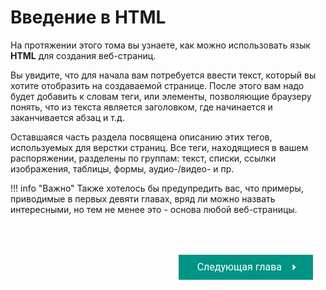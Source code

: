 # Введение в HTML

На протяжении этого тома вы узнаете, как можно использовать язык **HTML** для создания веб-страниц.

Вы увидите, что для начала вам потребуется ввести текст, который вы хотите отобразить на создаваемой странице.
После этого вам надо будет добавить к словам теги, или элементы, позволяющие браузеру понять, что из текста является заголовком, где начинается и заканчивается абзац и т.д.

Оставшаяся часть раздела посвящена описанию этих тегов, используемых для верстки страниц. Все теги, находящиеся в вашем распоряжении, разделены по группам: текст, списки, ссылки изображения, таблицы, формы, аудио-/видео- и пр. 

!!! info "Важно"
    Также хотелось бы предупредить вас, что примеры, приводимые в первых девяти главах, вряд ли можно назвать интересными, но тем не менее это - основа любой веб-страницы.

<!-- !!! info "Важно"
    Также хотелось бы предупредить вас, что примеры, приводимые в первых девяти главах, вряд ли можно назвать интересными, но тем не менее это - основа любой веб-страницы.
    
    В последующих главах, посвященных [**_CSS_**](/html-css-manual/css/), вы узнаете, как изменить внешний вид ваших веб-страниц, чтобы улучшить впечатление, которое создается от их просмотра у пользователей. -->

<div style="overflow:auto; float:right; display: flex; justify-content: space-between; padding: 20px; margin-top:30px;"><button class="custom-button" style="background-color: rgb(0, 148, 133); color: white; font-family: 'Roboto', sans-serif; border: none; cursor: pointer; padding: 10px 20px; font-size: 16px; display: flex; align-items: center;" onclick="window.location.href='struct/'"><span style="margin: 0 10px;">Следующая глава</span><svg xmlns="http://www.w3.org/2000/svg" viewBox="0 0 24 24" style="fill: white; width: 20px; height: 20px;"><path d="M9 18l6-6-6-6" /></svg></button></div>
